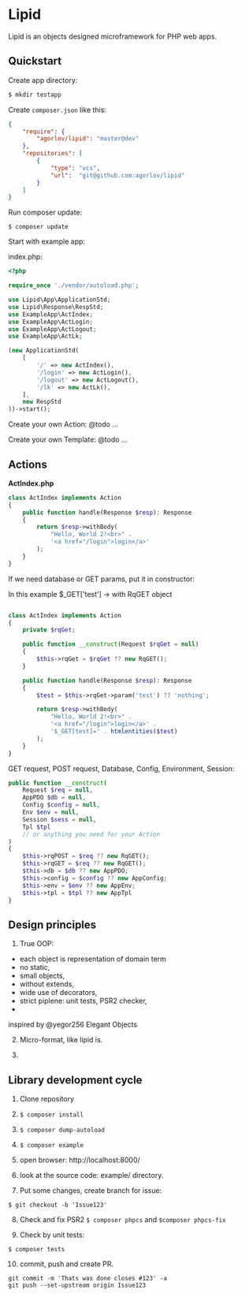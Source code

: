 # Lipid

Lipid is an objects designed microframework for PHP web apps.


## Quickstart

Create app directory:

```sh
$ mkdir testapp
```

Create ``composer.json`` like this:
```json
{
    "require": {
        "agorlov/lipid": "master@dev"
    },
    "repositories": [
        {
            "type": "vcs",
            "url":  "git@github.com:agorlov/lipid"
        }
    ]
}
```
Run composer update:

```
$ composer update
```

Start with example app:

index.php:
```php
<?php

require_once './vendor/autoload.php';

use Lipid\App\ApplicationStd;
use Lipid\Response\RespStd;
use ExampleApp\ActIndex;
use ExampleApp\ActLogin;
use ExampleApp\ActLogout;
use ExampleApp\ActLk;

(new ApplicationStd(
    [
        '/' => new ActIndex(),
        '/login' => new ActLogin(),
        '/logout' => new ActLogout(),
        '/lk' => new ActLk(),
    ],
    new RespStd
))->start();
```

Create your own Action:
@todo ...

Create your own Template:
@todo ...



## Actions

**ActIndex.php**

```php
class ActIndex implements Action
{
    public function handle(Response $resp): Response
    {
        return $resp->withBody(
            "Hello, World 2!<br>" . 
            '<a href="/login">login</a>'
        );
    }
}
```

If we need database or GET params, put it in constructor:

In this example $_GET['test'] -> with RqGET object

```php

class ActIndex implements Action
{
    private $rqGet;

    public function __construct(Request $rqGet = null)
    {
        $this->rqGet = $rqGet ?? new RqGET();
    }

    public function handle(Response $resp): Response
    {
        $test = $this->rqGet->param('test') ?? 'nothing';

        return $resp->withBody(
            "Hello, World 2!<br>" . 
            '<a href="/login">login</a>' .
            '$_GET[test]=' . htmlentities($test)
        );
    }
}
```

GET request, POST request, Database, Config, Environment, Session:
```php
public function __construct(
    Request $req = null, 
    AppPDO $db = null, 
    Config $config = null, 
    Env $env = null,
    Session $sess = null,
    Tpl $tpl
    // or anything you need for your Action
) 
{
    $this->rqPOST = $req ?? new RqGET();
    $this->rqGET = $req ?? new RqGET();
    $this->db = $db ?? new AppPDO;
    $this->config = $config ?? new AppConfig;
    $this->env = $env ?? new AppEnv;
    $this->tpl = $tpl ?? new AppTpl
}
```

## Design principles

1. True OOP: 
  - each object is representation of domain term
  - no static,
  - small objects, 
  - without extends, 
  - wide use of decorators,
  - strict piplene: unit tests, PSR2 checker, 
  - 

inspired by @yegor256 Elegant Objects

2. Micro-format, like lipid is.

3. 

## Library development cycle

1. Clone repository
2. ``$ composer install``
3. ``$ composer dump-autoload``
4. ``$ composer example``
5. open browser: http://localhost:8000/
6. look at the source code: example/ directory.

7. Put some changes, create branch for issue:
```
$ git checkout -b 'Issue123'
```

8. Check and fix PSR2
`` $ composer phpcs `` and `` $composer phpcs-fix ``

9. Check by unit tests:
```
$ composer tests
```

10. commit, push and create PR.
```
git commit -m 'Thats was done closes #123' -a
git push --set-upstream origin Issue123
```
